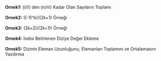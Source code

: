 **Ornek1:** (i/i!) den (n/n!) Kadar Olan Sayıların Toplamı<br><br>
**Ornek2:** ((-1)^k)/(2k+1) Örneği<br><br>
**Ornek3:** (2k+2)/(2k+1)! Örneği<br><br>
**Ornek4:** İndisi Belirlenen Diziye Değer Ekleme<br><br>
**Ornek5:** Dizinin Eleman Uzunluğunu, Elemanları Toplamını ve Ortalamasını Yazdırma<br><br>
